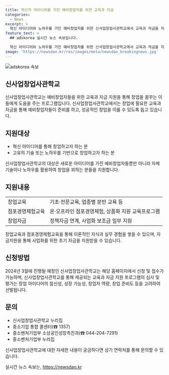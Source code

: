```yaml
---
title: 혁신적 아이디어를 가진 예비창업자를 위한 교육과 자금
categories:
  - News
excerpt: >
  혁신 아이디어와 노하우를 가진 예비창업자를 위한 신사업창업사관학교에서 교육과 자금을 지원합니다. 창업교육, 점포경영체험교육, 창업자금 등을 제공하며, 2024년 3월까지 신청이 가능합니다. 교육과 자금의 신청방법과 심사·평가에 대한 상세 내용은 누리집에서 확인할 수 있으며, 문의사항은 중소기업 통합 콜센터 및 중소벤처기업부에 문의 바랍니다.
feature_text: >
  ## adskorea 실시간 뉴스 속보입니다.

  혁신 아이디어와 노하우를 가진 예비창업자를 위한 신사업창업사관학교에서 교육과 자금을 지원합니다. 창업교육, 점포경영체험교육, 창업자금 등을 제공하며, 2024년 3월까지 신청이 가능합니다. 교육과 자금의 신청방법과 심사·평가에 대한 상세 내용은 누리집에서 확인할 수 있으며, 문의사항은 중소기업 통합 콜센터 및 중소벤처기업부에 문의 바랍니다.
image: 'https://newsdao.kr/res/images/meta/newsdao_breakingnews.jpg'
---
```


<p><img src="https://newsdao.kr/res/images/meta/newsdao_breakingnews.jpg" alt="adskorea 속보" /></p>

<h2 data-ke-size="size26">신사업창업사관학교</h2>

<p data-ke-size="size16">신사업창업사관학교는 예비창업자들을 위한 교육과 자금 지원을 통해 창업을 꿈꾸는 이들에게 도움을 주는 프로그램입니다. 신사업창업사관학교에서는 창업에 필요한 교육과 자금을 통해 예비창업자들이 준비를 하고, 성공적인 창업을 이룰 수 있도록 돕고 있습니다.</p>

<h2 data-ke-size="size24">지원대상</h2>

<ul>
  <li>혁신 아이디어를 통해 창업하고자 하는 분</li>
  <li>고유의 기술 또는 노하우를 기반으로 창업하고자 하는 분</li>
</ul>

<p data-ke-size="size16">신사업창업사관학교의 대상은 새로운 아이디어를 가진 예비창업자들뿐만 아니라 자체 기술이나 노하우를 활용하여 창업을 꾀하는 분들을 지원합니다.</p>

<h2 data-ke-size="size24">지원내용</h2>

<table>
  <tr>
    <td>창업교육</td>
    <td>기초·전문교육, 업종별 분반 교육 등</td>
  </tr>
  <tr>
    <td>점포경영체험교육</td>
    <td>온·오프라인 점포경영체험, 상품화 지원 교육프로그램</td>
  </tr>
  <tr>
    <td>창업자금</td>
    <td>정책자금 연계, 사업화 보조금 일부 지원</td>
  </tr>
</table>

<p data-ke-size="size16">창업교육과 점포경영체험교육을 통해 이론적인 지식과 실무 경험을 쌓을 수 있으며, 자금지원을 통해 사업화를 위한 초기 자금을 지원받을 수 있습니다.</p>

<h2 data-ke-size="size24">신청방법</h2>

<p data-ke-size="size16">2024년 3월에 진행될 예정인 신사업창업사관학교는 해당 홈페이지에서 신청 및 접수가 가능하며, 신사업창업사관학교를 통해 제공되는 교육과 자금 지원 프로그램의 심사 및 평가는 창업 아이디어의 참신성, 성장 가능성, 창업자 역량, 창업 준비도 등을 고려하여 선발됩니다.</p>

<h2 data-ke-size="size24">문의</h2>

<ul>
  <li>신사업창업사관학교 누리집</li>
  <li>중소기업 통합 콜센터(☎ 1357)</li>
  <li>중소벤처기업부 소상공인성장촉진과(☎ 044-204-7291)</li>
  <li>중소벤처기업부 누리집</li>
</ul>

<p data-ke-size="size16">신사업창업사관학교에 대한 자세한 내용이 궁금하다면 상기 연락처를 통해 문의할 수 있습니다.</p>
실시간 뉴스 속보는, <a href="https://newsdao.kr" rel="dofollow">https://newsdao.kr</a>


